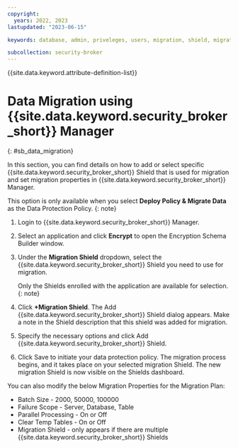 ```yaml
---
copyright:
  years: 2022, 2023
lastupdated: "2023-06-15"

keywords: database, admin, priveleges, users, migration, shield, migration properties

subcollection: security-broker
---
```


{{site.data.keyword.attribute-definition-list}}

# Data Migration using {{site.data.keyword.security_broker_short}} Manager
{: #sb_data_migration}

In this section, you can find details on how to add or select specific {{site.data.keyword.security_broker_short}} Shield that is used for migration and set migration properties in {{site.data.keyword.security_broker_short}} Manager.

This option is only available when you select **Deploy Policy & Migrate Data** as the Data Protection Policy.
{: note}

1.  Login to {{site.data.keyword.security_broker_short}} Manager.

2.  Select an application and click **Encrypt** to open the Encryption Schema Builder window.

3.  Under the **Migration Shield** dropdown, select the {{site.data.keyword.security_broker_short}} Shield you need to use for migration.

    Only the Shields enrolled with the application are available for selection.
    {: note}

4.  Click **+Migration Shield**. The Add {{site.data.keyword.security_broker_short}} Shield dialog appears. Make a note in the Shield description that this shield was added for migration.

5.  Specify the necessary options and click Add {{site.data.keyword.security_broker_short}} Shield.

6.  Click Save to initiate your data protection policy. The migration process begins, and it takes place on your selected migration Shield. The new migration Shield is now visible on the Shields dashboard.

You can also modify the below Migration Properties for the Migration Plan:

- Batch Size - 2000, 50000, 100000
- Failure Scope - Server, Database, Table
- Parallel Processing - On or Off
- Clear Temp Tables - On or Off
- Migration Shield - only appears if there are multiple {{site.data.keyword.security_broker_short}} Shields






